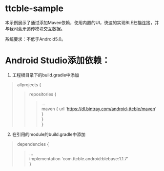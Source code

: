 # ttcble-sample

本示例展示了通过添加Maven依赖，使用内置的UI，快速的实现BLE扫描连接，并与我司蓝牙透传模块交互数据。

系统要求：不低于Android5.0。

# Android Studio添加依赖：

1. 工程根目录下的build.gradle中添加

>allprojects {
>>repositories {
>>>...  
maven { url 'https://dl.bintray.com/android-ttcble/maven' }  
}  
}

2. 在引用的module的build.gradle中添加

>dependencies {
>>...  
>>implementation 'com.ttcble.android:blebase:1.1.7'  
>}
